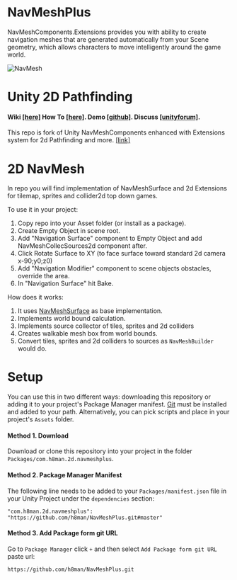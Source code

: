 # NavMeshPlus

NavMeshComponents.Extensions provides you with ability to create navigation meshes that are generated automatically from
your Scene
geometry, which allows characters to move intelligently around the game world.

![NavMesh](https://github.com/h8man/NavMeshPlus/wiki/images/Tittle-01.png)

# Unity 2D Pathfinding

#### Wiki [[here]](https://github.com/h8man/NavMeshPlus/wiki) How To [[here]](https://github.com/h8man/NavMeshPlus/wiki/HOW-TO). Demo [[github]](https://github.com/h8man/RedHotSweetPepper ). Discuss [[unityforum]](https://forum.unity.com/threads/2d-navmesh-pathfinding.503596/ ).

This repo is fork of Unity NavMeshComponents enhanced with Extensions system for 2d Pathfinding and
more. [[link]](https://github.com/Unity-Technologies/NavMeshComponents)

# 2D NavMesh

In repo you will find implementation of NavMeshSurface and 2d Extensions for tilemap, sprites and collider2d top down
games.

To use it in your project:

1. Copy repo into your Asset folder (or install as a package).
2. Create Empty Object in scene root.
3. Add "Navigation Surface" component to Empty Object and add NavMeshCollecSources2d component after.
4. Click Rotate Surface to XY (to face surface toward standard 2d camera x-90;y0;z0)
5. Add "Navigation Modifier" component to scene objects obstacles, override the area.
6. In "Navigation Surface" hit Bake.

How does it works:

1. It uses [NavMeshSurface](https://docs.unity3d.com/Manual/class-NavMeshSurface.html) as base implementation.
2. Implements world bound calculation.
3. Implements source collector of tiles, sprites and 2d colliders
4. Creates walkable mesh box from world bounds.
5. Convert tiles, sprites and 2d colliders to sources as `NavMeshBuilder` would do.

# Setup

You can use this in two different ways: downloading this repository or adding it to your project's Package Manager
manifest. [Git](https://git-scm.com/) must be installed and added to your path.
Alternatively, you can pick scripts and place in your project's `Assets` folder.

#### Method 1. Download

Download or clone this repository into your project in the folder `Packages/com.h8man.2d.navmeshplus`.

#### Method 2. Package Manager Manifest

The following line needs to be added to your `Packages/manifest.json` file in your Unity Project under the
`dependencies` section:

```
"com.h8man.2d.navmeshplus": "https://github.com/h8man/NavMeshPlus.git#master"
```

#### Method 3. Add Package form git URL

Go to `Package Manager` click `+` and then select `Add Package form git URL` paste url:

```
https://github.com/h8man/NavMeshPlus.git
```
